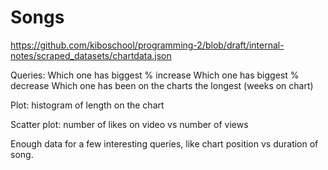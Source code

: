 


# Songs

https://github.com/kiboschool/programming-2/blob/draft/internal-notes/scraped_datasets/chartdata.json

Queries:
	Which one has biggest % increase
	Which one has biggest % decrease
	Which one has been on the charts the longest (weeks on chart)


Plot:
    histogram of length on the chart

Scatter plot:
    number of likes on video vs number of views

Enough data for a few interesting queries, like chart position vs duration of song.

